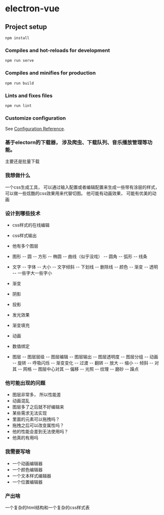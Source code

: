 # electron-vue

## Project setup
```
npm install
```

### Compiles and hot-reloads for development
```
npm run serve
```

### Compiles and minifies for production
```
npm run build
```

### Lints and fixes files
```
npm run lint
```

### Customize configuration
See [Configuration Reference](https://cli.vuejs.org/config/).


### 基于electorn的下载器， 涉及爬虫、下载队列、音乐播放管理等功能。
主要还是批量下载


### 我想做什么
一个css生成工具， 可以通过输入配置或者编辑配置来生成一些带有涂层的样式， 可以做一些炫酷的css效果用来代替切图。
他可能有动画效果， 可能有优美的动画
### 设计到哪些技术
- css样式的在线编辑
- css样式输出
- 他有多个图层

- 图形
    -- 圆
    -- 方形
    -- 椭圆
    -- 曲线（似乎没戏）
    -- 圆角
    -- 弧形
    -- 线条
- 文字
    -- 字体
    -- 大小
    -- 文字倾斜
    -- 下划线
    -- 删除线
    -- 颜色
    -- 渐变
    -- 透明
    -- 一些字大一些字小
- 渐变
- 阴影
- 投影
- 发光效果
- 渐变填充
- 动画
- 数值绑定
- 图层
    -- 图层层级
    -- 图层编辑
    -- 图层输出
    -- 图层透明度
    -- 图层分组
-- 动画
    -- 旋转
    -- 呼吸闪烁
    -- 渐变变化
    -- 过渡
    -- 翻转
    -- 放大
    -- 缩小
    -- 倾斜
-- 对其
    -- 网格
    -- 图层中心对其
    -- 偏移
-- 光照
-- 纹理
    -- 磨砂
    -- 躁点

### 他可能出现的问题
- 图层非常多， 所以性能差
- 动画混乱
- 图层多了之后就不好编辑来
- 某些需求无法实现
- 里面的元素可以拖拽吗？
- 拖拽之后可以改变属性吗？
- 他的性能会差到无法使用吗？
- 他真的有用吗

### 我需要写啥
- 一个动画编辑器
- 一个颜色编辑器
- 一个文本样式编辑器
- 一个位置编辑器

### 产出啥
一个复杂的html结构和一个复杂的css样式表
